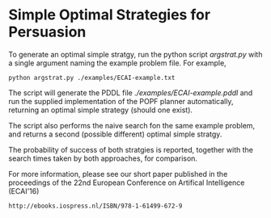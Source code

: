 Simple Optimal Strategies for Persuasion
======================================

To generate an optimal simple stratgy, run the python script *argstrat.py* with a single argument naming the example problem file. For example, 

    python argstrat.py ./examples/ECAI-example.txt
  
The script will generate the PDDL file *./examples/ECAI-example.pddl* and run the supplied implementation of the POPF planner automatically, returning an optimal simple strategy (should one exist).

The script also performs the naive search fon the same example problem, and returns a second (possible different) optimal simple stratgy.

The probability of success of both stratgies is reported, together with the search times taken by both approaches, for comparison. 


For more information, please see our short paper published in the proceedings of the 22nd European Conference on Artifical Intelligence (ECAI'16)

    http://ebooks.iospress.nl/ISBN/978-1-61499-672-9

